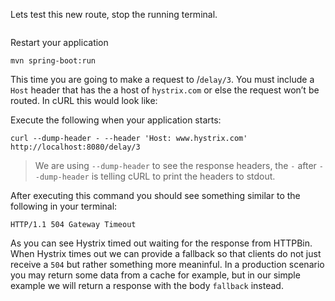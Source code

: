 Lets test this new route, stop the running terminal.

```terminal:interrupt-all
```

Restart your application

```execute-1
mvn spring-boot:run
```

This time you are going to make a request to /`delay/3`. You must include a `Host` header that has the a host of `hystrix.com` or else the request won’t be routed. In cURL this would look like:

Execute the following when your application starts:

```execute-2
curl --dump-header - --header 'Host: www.hystrix.com' http://localhost:8080/delay/3
```

> We are using `--dump-header` to see the response headers, the `-` after `--dump-header` is telling cURL to print the headers to stdout.

After executing this command you should see something similar to the following in your terminal:
```
HTTP/1.1 504 Gateway Timeout
```

As you can see Hystrix timed out waiting for the response from HTTPBin. When Hystrix times out we can provide a fallback so that clients do not just receive a `504` but rather something more meaninful. In a production scenario you may return some data from a cache for example, but in our simple example we will return a response with the body `fallback` instead.
